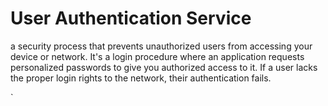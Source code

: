 <h1>User Authentication Service</h1>

<p>a security process that prevents unauthorized users from accessing your device or network. It's a login procedure where an application requests personalized passwords to give you authorized access to it. If a user lacks the proper login rights to the network, their authentication fails.</p>`